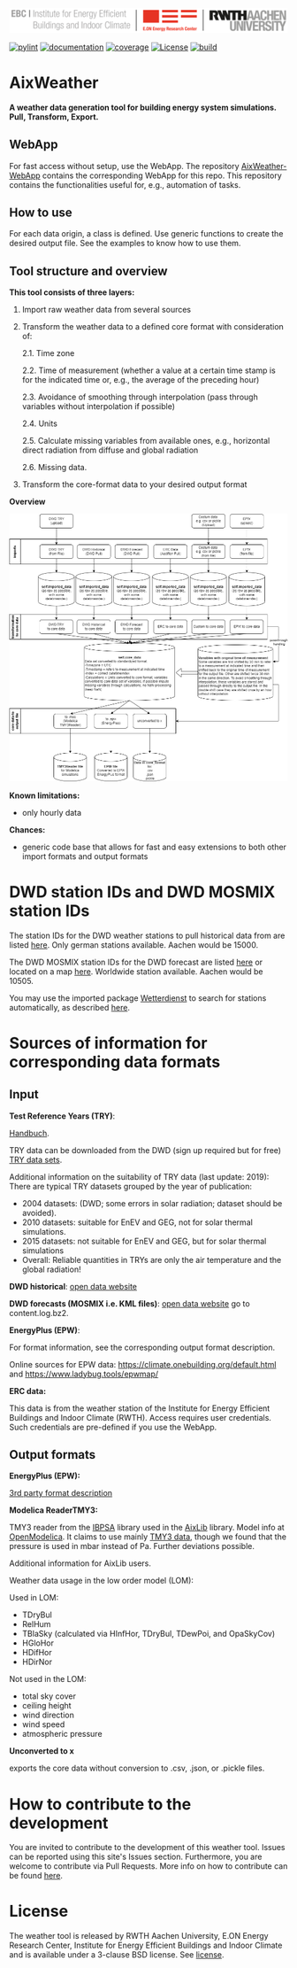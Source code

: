 ![E.ON EBC RWTH Aachen University](./docs/source/_static/EBC_Logo.png)

<!-- Add Paper here:
[![DOI](https://joss.theoj.org/papers/10.21105/joss.03861/status.svg )](Todo_DOI)
-->
[![pylint](https://rwth-ebc.github.io/AixWeather//main//pylint/pylint.svg )](https://rwth-ebc.github.io/AixWeather//main//pylint/pylint.html)
[![documentation](https://rwth-ebc.github.io/AixWeather//main//docs/doc.svg)](https://rwth-ebc.github.io/AixWeather//main//docs/index.html)
[![coverage](https://rwth-ebc.github.io/AixWeather//main//coverage/badge.svg)](https://rwth-ebc.github.io/AixWeather//main//coverage)
[![License](https://img.shields.io/badge/License-BSD%203--Clause-blue.svg)](https://opensource.org/licenses/BSD-3-Clause)
[![build](https://rwth-ebc.github.io/AixWeather//main//build/build.svg)](https://rwth-ebc.github.io/AixWeather//main//build/build.svg)

# AixWeather
**A weather data generation tool for building energy system simulations. Pull, Transform, Export.**

## WebApp

For fast access without setup, use the WebApp.
The repository [AixWeather-WebApp](https://github.com/RWTH-EBC/AixWeather-WebApp) contains the corresponding WebApp for this repo.
This repository contains the functionalities useful for, e.g., automation of tasks. 

## How to use
For each data origin, a class is defined. Use generic functions to create the desired output file.
See the examples to know how to use them.  

## Tool structure and overview

**This tool consists of three layers:**

1. Import raw weather data from several sources

2. Transform the weather data to a defined core format with consideration of:

    2.1. Time zone

    2.2. Time of measurement (whether a value at a certain time stamp is for the indicated time or, e.g., the average of the preceding hour)

    2.3. Avoidance of smoothing through interpolation (pass through variables without interpolation if possible)

    2.4. Units

    2.5. Calculate missing variables from available ones, e.g., horizontal direct radiation from diffuse and global radiation

    2.6. Missing data.

3. Transform the core-format data to your desired output format

**Overview**

![Weather Data Tool Diagram](docs/Overview_WeatherTool.drawio.png)

**Known limitations:**

- only hourly data

**Chances:**

- generic code base that allows for fast and easy extensions to both other import formats and output formats


# DWD station IDs and DWD MOSMIX station IDs

The station IDs for the DWD weather stations to pull historical data from are listed [here](https://www.dwd.de/DE/leistungen/klimadatendeutschland/statliste/statlex_rich.txt;jsessionid=68E14BA255FE50BDC4AD9FF4F835895F.live31092?view=nasPublication&nn=16102). Only german stations available. Aachen would be 15000.

The DWD MOSMIX station IDs for the DWD forecast are listed [here](https://www.dwd.de/DE/leistungen/met_verfahren_mosmix/mosmix_stationskatalog.cfg?view=nasPublication&nn=16102) or located on a map [here](https://wettwarn.de/mosmix/mosmix.html). Worldwide station available. Aachen would be 10505.

You may use the imported package [Wetterdienst](https://github.com/earthobservations/wetterdienst) to search for stations automatically, as described [here](https://bookdown.org/brry/rdwd/station-selection.html).


# Sources of information for corresponding data formats

## Input

**Test Reference Years (TRY)**: 

[Handbuch](https://www.bbsr.bund.de/BBSR/DE/forschung/programme/zb/Auftragsforschung/5EnergieKlimaBauen/2013/testreferenzjahre/try-handbuch.pdf). 

TRY data can be downloaded from the DWD (sign up required but for free) [TRY data sets](https://www.bbsr.bund.de/BBSR/DE/forschung/programme/zb/Auftragsforschung/5EnergieKlimaBauen/2013/testreferenzjahre/01-start.html;jsessionid=5D9912D230EB887C1F831671303A8A0F.live21304?nn=2544408&pos=2). 

Additional information on the suitability of TRY data (last update: 2019):
There are typical TRY datasets grouped by the year of publication:
- 2004 datasets: (DWD; some errors in solar radiation; dataset should be avoided).
- 2010 datasets: suitable for EnEV and GEG, not for solar thermal simulations.
- 2015 datasets: not suitable for EnEV and GEG, but for solar thermal simulations
- Overall: Reliable quantities in TRYs are only the air temperature
and the global radiation!


**DWD historical**: [open data website](https://opendata.dwd.de/climate_environment/CDC/observations_germany/climate/)

**DWD forecasts (MOSMIX i.e. KML files)**: [open data website](https://opendata.dwd.de/climate_environment/CDC/observations_germany/climate/) go to content.log.bz2.

**EnergyPlus (EPW)**: 

For format information, see the corresponding output format description. 

Online sources for EPW data: https://climate.onebuilding.org/default.html and https://www.ladybug.tools/epwmap/

**ERC data:**

This data is from the weather station of the Institute for Energy Efficient Buildings and Indoor Climate (RWTH). Access requires user credentials. Such credentials are pre-defined if you use the WebApp.

## Output formats

**EnergyPlus (EPW):**

[3rd party format description](https://designbuilder.co.uk/cahelp/Content/EnergyPlusWeatherFileFormat.htm)

**Modelica ReaderTMY3:**

TMY3 reader from the [IBPSA](https://github.com/ibpsa/modelica-ibpsa) library used in the [AixLib](https://github.com/RWTH-EBC/AixLib) library. Model info at [OpenModelica](https://build.openmodelica.org/Documentation/Buildings.BoundaryConditions.WeatherData.ReaderTMY3.html).
It claims to use mainly [TMY3 data](https://www.nrel.gov/docs/fy08osti/43156.pdf), though we found that the pressure is used in mbar instead of Pa. Further deviations possible.

Additional information for AixLib users.

Weather data usage in the low order model (LOM):

Used in LOM:
- TDryBul
- RelHum
- TBlaSky (calculated via HInfHor, TDryBul, TDewPoi, and OpaSkyCov)
- HGloHor
- HDifHor
- HDirNor

Not used in the LOM:
- total sky cover
- ceiling height
- wind direction
- wind speed
- atmospheric pressure

**Unconverted to x**

exports the core data without conversion to .csv, .json, or .pickle files.

# How to contribute to the development

You are invited to contribute to the development of this weather tool.
Issues can be reported using this site's Issues section.
Furthermore, you are welcome to contribute via Pull Requests.
More info on how to contribute can be found [here](docs/source/Contribution.md).

<!-- This section is a work in progress and needs further editing

# How to cite

[ToDo]()
DOI:  ToDo  

```
@inproceedings{ToDo}
```
 -->

# License

The weather tool is released by RWTH Aachen University, E.ON Energy Research Center, Institute for Energy Efficient Buildings and Indoor Climate and is available under a 3-clause BSD license.
See [license](LICENSE).
